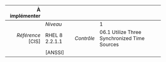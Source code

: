 
|           À implémenter    |    |    |    |
|----------------:|:---|---:|:---|
|                 |*Niveau*|| 1 |
|*Référence* [CIS]| RHEL 8 2.2.1.1 |*Contrôle*| 06.1 Utilize Three Synchronized Time Sources |
|                 |[ANSSI] ||  |

